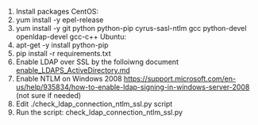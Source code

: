 1. Install packages
CentOS:
  1. yum install -y epel-release
  1. yum install -y git python python-pip cyrus-sasl-ntlm gcc python-devel openldap-devel gcc-c++
Ubuntu:
  1. apt-get -y install python-pip
2. pip install -r requirements.txt
4. Enable LDAP over SSL by the folloiwng document [enable_LDAPS_ActiveDirectory.md](enable_LDAPS_ActiveDirectory.md)
4. Enable NTLM on Windows 2008 https://support.microsoft.com/en-us/help/935834/how-to-enable-ldap-signing-in-windows-server-2008 (not sure if needed)
6. Edit ./check_ldap_connection_ntlm_ssl.py script
7. Run the script: check_ldap_connection_ntlm_ssl.py
